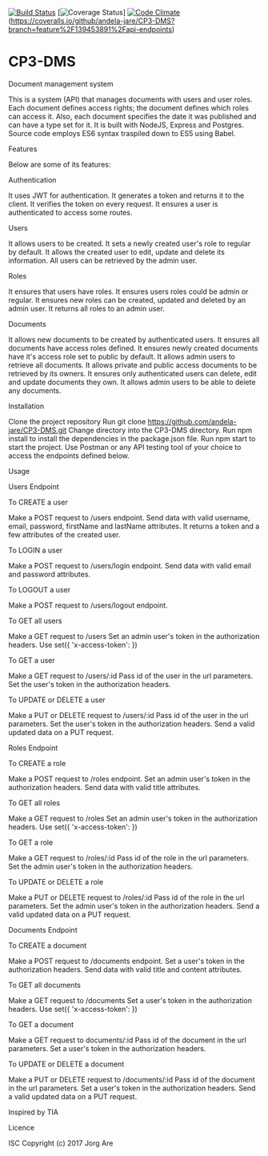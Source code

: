 [![Build Status](https://travis-ci.org/andela-jare/CP3-DMS.svg?branch=development)](https://travis-ci.org/andela-jare/CP3-DMS)
[![Coverage Status](https://coveralls.io/repos/github/andela-jare/CP3-DMS/badge.svg?branch=feature%2F139453891%2Fapi-endpoints)]
[![Code Climate](https://codeclimate.com/github/andela-jare/CP3-DMS/badges/gpa.svg)](https://codeclimate.com/github/andela-jare/CP3-DMS)(https://coveralls.io/github/andela-jare/CP3-DMS?branch=feature%2F139453891%2Fapi-endpoints)
# CP3-DMS
Document management system

This is a system (API) that manages documents with users and user roles. Each document defines access rights; the document defines which roles can access it. Also, each document specifies the date it was published and can have a type set for it. It is built with NodeJS, Express and Postgres.
Source code employs ES6 syntax traspiled down to ES5 using Babel.

Features

Below are some of its features:

Authentication

It uses JWT for authentication.
It generates a token and returns it to the client.
It verifies the token on every request.
It ensures a user is authenticated to access some routes.

Users

It allows users to be created.
It sets a newly created user's role to regular by default.
It allows the created user to edit, update and delete its information.
All users can be retrieved by the admin user.

Roles

It ensures that users have roles.
It ensures users roles could be admin or regular.
It ensures new roles can be created, updated and deleted by an admin user.
It returns all roles to an admin user.

Documents

It allows new documents to be created by authenticated users.
It ensures all documents have access roles defined.
It ensures newly created documents have it's access role set to public by default.
It allows admin users to retrieve all documents.
It allows private and public access documents to be retrieved by its owners.
It ensures only authenticated users can delete, edit and update documents they own.
It allows admin users to be able to delete any documents.

Installation

Clone the project repository
Run git clone https://github.com/andela-jare/CP3-DMS.git
Change directory into the CP3-DMS directory.
Run npm install to install the dependencies in the package.json file.
Run npm start to start the project.
Use Postman or any API testing tool of your choice to access the endpoints defined below.

Usage

Users Endpoint

To CREATE a user

Make a POST request to /users endpoint.
Send data with valid username, email, password, firstName and lastName attributes.
It returns a token and a few attributes of the created user.

To LOGIN a user

Make a POST request to /users/login endpoint.
Send data with valid email and password attributes.

To LOGOUT a user

Make a POST request to /users/logout endpoint.

To GET all users

Make a GET request to /users
Set an admin user's token in the authorization headers.
Use set({ 'x-access-token': <token> })

To GET a user

Make a GET request to /users/:id
Pass id of the user in the url parameters. Set the user's token in the authorization headers.

To UPDATE or DELETE a user

Make a PUT or DELETE request to /users/:id
Pass id of the user in the url parameters.
Set the user's token in the authorization headers. Send a valid updated data on a PUT request.

Roles Endpoint

To CREATE a role

Make a POST request to /roles endpoint.
Set an admin user's token in the authorization headers.
Send data with valid title attributes.

To GET all roles

Make a GET request to /roles
Set an admin user's token in the authorization headers.
Use set({ 'x-access-token': <adminToken> })

To GET a role

Make a GET request to /roles/:id
Pass id of the role in the url parameters.
Set the admin user's token in the authorization headers.

To UPDATE or DELETE a role

Make a PUT or DELETE request to /roles/:id
Pass id of the role in the url parameters.
Set the admin user's token in the authorization headers.
Send a valid updated data on a PUT request.

Documents Endpoint

To CREATE a document

Make a POST request to /documents endpoint.
Set a user's token in the authorization headers.
Send data with valid title and content attributes.

To GET all documents

Make a GET request to /documents
Set a user's token in the authorization headers.
Use set({ 'x-access-token': <token> })

To GET a document

Make a GET request to documents/:id
Pass id of the document in the url parameters.
Set a user's token in the authorization headers.

To UPDATE or DELETE a document

Make a PUT or DELETE request to /documents/:id
Pass id of the document in the url parameters.
Set a user's token in the authorization headers.
Send a valid updated data on a PUT request.

Inspired by TIA

Licence

ISC
Copyright (c) 2017 Jorg Are
